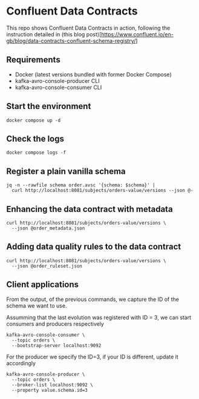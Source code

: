 # Confluent Data Contracts

This repo shows Confluent Data Contracts in action, following the instruction detailed in 
(this blog post)[https://www.confluent.io/en-gb/blog/data-contracts-confluent-schema-registry/]


## Requirements

- Docker (latest versions bundled with former Docker Compose)
- kafka-avro-console-producer CLI
- kafka-avro-console-consumer CLI


## Start the environment

```
docker compose up -d
```


## Check the logs

```
docker compose logs -f
```

## Register a plain vanilla schema

```
jq -n --rawfile schema order.avsc '{schema: $schema}' | 
  curl http://localhost:8081/subjects/orders-value/versions --json @-
```

## Enhancing the data contract with metadata

```
curl http://localhost:8081/subjects/orders-value/versions \
  --json @order_metadata.json
```

## Adding data quality rules to the data contract

```
curl http://localhost:8081/subjects/orders-value/versions \
  --json @order_ruleset.json
```

## Client applications

From the output, of the previous commands, we capture the ID of the schema we want to use.

Assumming that the last evolution was registered with ID = 3, we can start consumers and 
producers respectively


```
kafka-avro-console-consumer \
  --topic orders \
  --bootstrap-server localhost:9092
```

For the producer we specify the ID=3, if your ID is different, update it accordingly

```
kafka-avro-console-producer \
  --topic orders \
  --broker-list localhost:9092 \
  --property value.schema.id=3
```